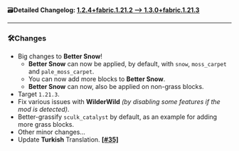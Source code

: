 🗃️**Detailed Changelog: [1.2.4+fabric.1.21.2 --> 1.3.0+fabric.1.21.3](https://github.com/UltimatChamp/BetterGrassify/compare/1.2.4+fabric.1.21.2...1.3.0+fabric.1.21.3)**

<hr>

### 🛠️Changes

- Big changes to **Better Snow**!
  - **Better Snow** can now be applied, by default, with `snow`, `moss_carpet` and `pale_moss_carpet`.
  - You can now add more blocks to **Better Snow**.
  - **Better Snow** can now, also be applied on non-grass blocks.
- Target `1.21.3`.
- Fix various issues with **WilderWild** _(by disabling some features if the mod is detected)_.
- Better-grassify `sculk_catalyst` by default, as an example for adding more grass blocks.
- Other minor changes...
- Update **Turkish** Translation. [**[#35]**](https://github.com/UltimatChamp/BetterGrassify/pull/35)
